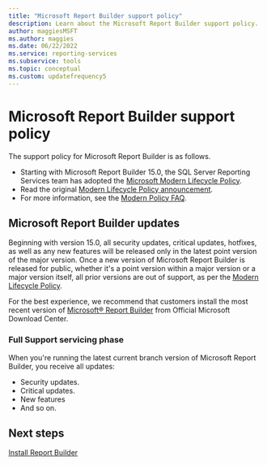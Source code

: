 ```yaml
---
title: "Microsoft Report Builder support policy"
description: Learn about the Microsoft Report Builder support policy.
author: maggiesMSFT
ms.author: maggies
ms.date: 06/22/2022
ms.service: reporting-services
ms.subservice: tools
ms.topic: conceptual
ms.custom: updatefrequency5
---
```

# Microsoft Report Builder support policy

The support policy for Microsoft Report Builder is as follows.

- Starting with Microsoft Report Builder 15.0, the SQL Server Reporting Services team has adopted the [Microsoft Modern Lifecycle Policy](/lifecycle/policies/modern).
- Read the original [Modern Lifecycle Policy announcement](/lifecycle/announcements/modern-policy).
- For more information, see the [Modern Policy FAQ](/lifecycle/faq/modern-policy).

## Microsoft Report Builder updates

Beginning with version 15.0, all security updates, critical updates, hotfixes, as well as any new features will be released only in the latest point version of the major version. Once a new version of Microsoft Report Builder is released for public, whether it's a point version within a major version or a major version itself, all prior versions are out of support, as per the [Modern Lifecycle Policy](/lifecycle/policies/modern).

For the best experience, we recommend that customers install the most recent version of [Microsoft® Report Builder](https://www.microsoft.com/en-us/download/details.aspx?id=53613) from Official Microsoft Download Center.

### Full Support servicing phase

When you're running the latest current branch version of Microsoft Report Builder, you receive all updates:

- Security updates.
- Critical updates.
- New features
- And so on.

## Next steps

[Install Report Builder](../../reporting-services/install-windows/install-report-builder.md)

